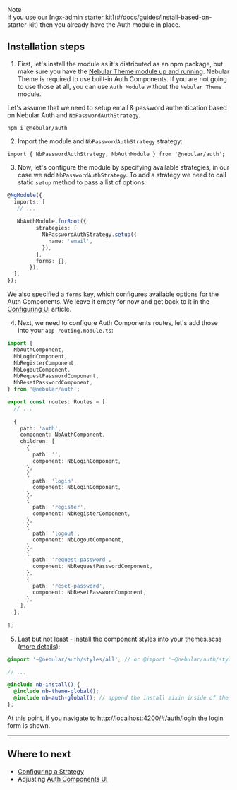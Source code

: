 <div class="note note-info section-end">
  <div class="note-title">Note</div>
  <div class="note-body">
    If you use our [ngx-admin starter kit](#/docs/guides/install-based-on-starter-kit) then you already have the Auth module in place.
  </div>
</div>

## Installation steps

1) First, let's install the module as it's distributed as an npm package, but make sure you have the [Nebular Theme module up and running](https://akveo.github.io/nebular/#/docs/installation/add-into-existing-project).
Nebular Theme is required to use built-in Auth Components. If you are not going to use those at all, you can use `Auth Module` without the `Nebular Theme` module.  

Let's assume that we need to setup email & password authentication based on Nebular Auth and `NbPasswordAuthStrategy`.

`npm i @nebular/auth`
    
2) Import the module and `NbPasswordAuthStrategy` strategy:

`import { NbPasswordAuthStrategy, NbAuthModule } from '@nebular/auth';`

3) Now, let's configure the module by specifying available strategies, in our case we add `NbPasswordAuthStrategy`.
To add a strategy we need to call static `setup` method to pass a list of options:

```ts
@NgModule({
  imports: [
   // ...
    
   NbAuthModule.forRoot({
         strategies: [
           NbPasswordAuthStrategy.setup({
             name: 'email',
           }),
         ],
         forms: {},
       }), 
  ],
});

```

We also specified a `forms` key, which configures available options for the Auth Components.
We leave it empty for now and get back to it in the [Configuring UI](#/docs/auth/configuring-ui) article.

4) Next, we need to configure Auth Components routes, let's add those into your `app-routing.module.ts`:


```ts
import {
  NbAuthComponent,
  NbLoginComponent,
  NbRegisterComponent,
  NbLogoutComponent,
  NbRequestPasswordComponent,
  NbResetPasswordComponent,
} from '@nebular/auth';

export const routes: Routes = [
  // ... 
  
  {
    path: 'auth',
    component: NbAuthComponent,
    children: [
      {
        path: '',
        component: NbLoginComponent,
      },
      {
        path: 'login',
        component: NbLoginComponent,
      },
      {
        path: 'register',
        component: NbRegisterComponent,
      },
      {
        path: 'logout',
        component: NbLogoutComponent,
      },
      {
        path: 'request-password',
        component: NbRequestPasswordComponent,
      },
      {
        path: 'reset-password',
        component: NbResetPasswordComponent,
      },
    ],
  },
  
];
```

5) Last but not least - install the component styles into your themes.scss ([more details](/#/docs/guides/enable-theme-system)):

```scss
@import '~@nebular/auth/styles/all'; // or @import '~@nebular/auth/styles/{theme-name}';

// ... 

@include nb-install() {
  @include nb-theme-global();
  @include nb-auth-global(); // append the install mixin inside of the nb-install
};

```

At this point, if you navigate to http://localhost:4200/#/auth/login the login form is shown.

<hr class="section-end">

## Where to next

- [Configuring a Strategy](#/docs/auth/configuring-a-strategy)
- Adjusting [Auth Components UI](#/docs/auth/configuring-ui)
